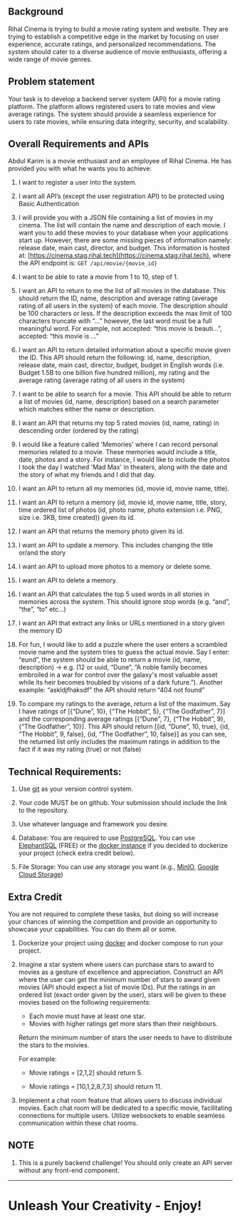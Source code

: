 ## Background

Rihal Cinema is trying to build a movie rating system and website. They are trying to establish a competitive edge in the market by focusing on user experience, accurate ratings, and personalized recommendations. The system should cater to a diverse audience of movie enthusiasts, offering a wide range of movie genres.

## Problem statement

Your task is to develop a backend server system (API) for a movie rating platform. The platform allows registered users to rate movies and view average ratings. The system should provide a seamless experience for users to rate movies, while ensuring data integrity, security, and scalability.

## Overall Requirements and APIs

Abdul Karim is a movie enthusiast and an employee of Rihal Cinema. He has provided you with what he wants you to achieve:

1.  I want to register a user into the system.

2.  I want all API’s (except the user registration API) to be protected using Basic Authentication

3.  I will provide you with a JSON file containing a list of movies in my cinema. The list will contain the name and description of each movie. I want you to add these movies to your database when your applications start up. However, there are some missing pieces of information namely: release date, main cast, director, and budget. This information is hosted at: [https://cinema.stag.rihal.tech](https://cinema.stag.rihal.tech), where the API endpoint is: `GET /api/movie/{movie_id}`

4.  I want to be able to rate a movie from 1 to 10, step of 1.

5.  I want an API to return to me the list of all movies in the database. This should return the ID, name, description and average rating (average rating of all users in the system) of each movie. The description should be 100 characters or less. If the description exceeds the max limit of 100 characters truncate with “...” however, the last word must be a full meaningful word. For example, not accepted: “this movie is beauti...”, accepted: “this movie is ...”

6.  I want an API to return detailed information about a specific movie given the ID. This API should return the following: id, name, description, release date, main cast, director, budget, budget in English words (i.e. Budget 1.5B to one billion five hundred million), my rating and the average rating (average rating of all users in the system)

7.  I want to be able to search for a movie. This API should be able to return a list of movies (id, name, description) based on a search parameter which matches either the name or description.

8.  I want an API that returns my top 5 rated movies (id, name, rating) in descending order (ordered by the rating)

9.  I would like a feature called 'Memories' where I can record personal memories related to a movie. These memories would include a title, date, photos and a story. For instance, I would like to include the photos I took the day I watched 'Mad Max' in theaters, along with the date and the story of what my friends and I did that day.

10. I want an API to return all my memories (id, movie id, movie name, title).

11. I want an API to return a memory (id, movie id, movie name, title, story, time ordered list of photos (id, photo name, photo extension i.e. PNG, size i.e. 3KB, time created)) given its id.

12. I want an API that returns the memory photo given its id.

13. I want an API to update a memory. This includes changing the title or/and the story

14. I want an API to upload more photos to a memory or delete some.

15. I want an API to delete a memory.

16. I want an API that calculates the top 5 used words in all stories in memories across the system. This should ignore stop words (e.g. “and”, “the”, “to” etc...)

17. I want an API that extract any links or URLs mentioned in a story given the memory ID

18. For fun, I would like to add a puzzle where the user enters a scrambled movie name and the system tries to guess the actual movie. Say I enter: “eund”, the system should be able to return a movie (id, name, description) -> e.g. (12 or uuid, “Dune”, “A noble family becomes embroiled in a war for control over the galaxy's most valuable asset while its heir becomes troubled by visions of a dark future.”). Another example: “askldjfhaksdf” the API should return “404 not found”

19. To compare my ratings to the average, return a list of the maximum. Say I have ratings of [{“Dune”, 10}, {“The Hobbit”, 5}, {“The Godfather”, 7}] and the corresponding average ratings [{“Dune”, 7}, {“The Hobbit”, 9}, {“The Godfather”, 10}]. This API should return [{id, “Dune”, 10, true}, {id, “The Hobbit”, 9, false}, {id, “The Godfather”, 10, false}] as you can see, the returned list only includes the maximum ratings in addition to the fact if it was my rating (true) or not (false)

## Technical Requirements:

1. Use [git](https://git-scm.com/) as your version control system.

2. Your code MUST be on github. Your submission should include the link to the repository.

3. Use whatever language and framework you desire.

4. Database: You are required to use [PostgreSQL](https://www.postgresql.org/). You can use [ElephantSQL](https://www.elephantsql.com/) (FREE) or the [docker instance](https://hub.docker.com/_/postgres) if you decided to dockerize your project (check extra credit below).

5. File Storage: You can use any storage you want (e.g., [MinIO](https://min.io/), [Google Cloud Storage](https://cloud.google.com/storage))

## Extra Credit

You are not required to complete these tasks, but doing so will increase your chances of winning the competition and provide an opportunity to showcase your capabilities. You can do them all or some.

1.  Dockerize your project using [docker](https://www.docker.com/) and docker compose to run your project.

2.  Imagine a star system where users can purchase stars to award to movies as a gesture of excellence and appreciation. Construct an API where the user can get the minimum number of stars to award given movies (API should expect a list of movie IDs). Put the ratings in an ordered list (exact order given by the user), stars will be given to these movies based on the following requirements:

    - Each movie must have at least one star.
    - Movies with higher ratings get more stars than their neighbours.

    Return the minimum number of stars the user needs to have to distribute the stars to the moivies.

    For example:

    - Movie ratings = [2,1,2] should return 5.

    - Movie ratings = [10,1,2,8,7,3] should return 11.

3.  Implement a chat room feature that allows users to discuss individual movies. Each chat room will be dedicated to a specific movie, facilitating connections for multiple users. Utilize websockets to enable seamless communication within these chat rooms.

## NOTE

1. This is a purely backend challenge! You should only create an API server without any front-end component.

---

# Unleash Your Creativity - Enjoy!